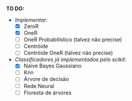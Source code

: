 **TO DO:**

- _Implementar_:
    - [x] ZeroR
    - [x] OneR
    - [ ] OneR Probabilístico (talvez não precise)
    - [ ] Centróide
    - [ ] Centróide OneR (talvez não precise)

- _Classificadores já implementados pelo scikit_:
    - [x] Naive Bayes Gaussiano
    - [ ] Knn
    - [ ] Árvore de decisão
    - [ ] Rede Neural
    - [ ] Floresta de árvores